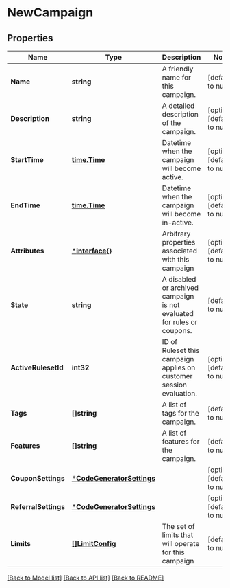 # NewCampaign

## Properties
Name | Type | Description | Notes
------------ | ------------- | ------------- | -------------
**Name** | **string** | A friendly name for this campaign. | [default to null]
**Description** | **string** | A detailed description of the campaign. | [optional] [default to null]
**StartTime** | [**time.Time**](time.Time.md) | Datetime when the campaign will become active. | [optional] [default to null]
**EndTime** | [**time.Time**](time.Time.md) | Datetime when the campaign will become in-active. | [optional] [default to null]
**Attributes** | [***interface{}**](interface{}.md) | Arbitrary properties associated with this campaign | [optional] [default to null]
**State** | **string** | A disabled or archived campaign is not evaluated for rules or coupons.  | [default to null]
**ActiveRulesetId** | **int32** | ID of Ruleset this campaign applies on customer session evaluation. | [optional] [default to null]
**Tags** | **[]string** | A list of tags for the campaign. | [default to null]
**Features** | **[]string** | A list of features for the campaign. | [default to null]
**CouponSettings** | [***CodeGeneratorSettings**](CodeGeneratorSettings.md) |  | [optional] [default to null]
**ReferralSettings** | [***CodeGeneratorSettings**](CodeGeneratorSettings.md) |  | [optional] [default to null]
**Limits** | [**[]LimitConfig**](LimitConfig.md) | The set of limits that will operate for this campaign | [default to null]

[[Back to Model list]](../README.md#documentation-for-models) [[Back to API list]](../README.md#documentation-for-api-endpoints) [[Back to README]](../README.md)


